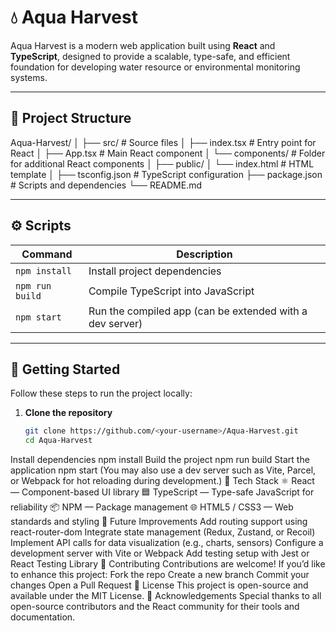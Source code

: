 # 💧 Aqua Harvest

Aqua Harvest is a modern web application built using **React** and **TypeScript**, designed to provide a scalable, type-safe, and efficient foundation for developing water resource or environmental monitoring systems.

---

## 📁 Project Structure

Aqua-Harvest/
│
├── src/ # Source files
│ ├── index.tsx # Entry point for React
│ ├── App.tsx # Main React component
│ └── components/ # Folder for additional React components
│
├── public/
│ └── index.html # HTML template
│
├── tsconfig.json # TypeScript configuration
├── package.json # Scripts and dependencies
└── README.md

---

## ⚙️ Scripts

| Command | Description |
|----------|-------------|
| `npm install` | Install project dependencies |
| `npm run build` | Compile TypeScript into JavaScript |
| `npm start` | Run the compiled app (can be extended with a dev server) |

---

## 🚀 Getting Started

Follow these steps to run the project locally:

1. **Clone the repository**
   ```bash
   git clone https://github.com/<your-username>/Aqua-Harvest.git
   cd Aqua-Harvest
Install dependencies
npm install
Build the project
npm run build
Start the application
npm start
(You may also use a dev server such as Vite, Parcel, or Webpack for hot reloading during development.)
🧰 Tech Stack
⚛️ React — Component-based UI library
🟦 TypeScript — Type-safe JavaScript for reliability
📦 NPM — Package management
🌐 HTML5 / CSS3 — Web standards and styling
🧩 Future Improvements
Add routing support using react-router-dom
Integrate state management (Redux, Zustand, or Recoil)
Implement API calls for data visualization (e.g., charts, sensors)
Configure a development server with Vite or Webpack
Add testing setup with Jest or React Testing Library
🤝 Contributing
Contributions are welcome!
If you’d like to enhance this project:
Fork the repo
Create a new branch
Commit your changes
Open a Pull Request
📜 License
This project is open-source and available under the MIT License.
💬 Acknowledgements
Special thanks to all open-source contributors and the React community for their tools and documentation.
